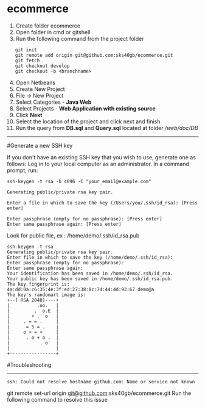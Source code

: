 # ecommerce

1. Create folder ecommerce
2. Open folder in cmd or gitshell
3. Run the following command from the project folder
```
   git init
   git remote add origin git@github.com:sks40gb/ecommerce.git
   git fetch
   git checkout develop
   git checkout -b <branchname>
   ```
4. Open Netbeans
5. Create New Project 
6. File -> New Project 
7. Select Categories - **Java Web**
8. Select Projects - **Web Application with existing source**
9. Click **Next**
10. Select the location of the project and click next and finish
11. Run the query from **DB.sql** and **Query.sql** located at folder */web/doc/DB*


---
#Generate a new SSH key

If you don't have an existing SSH key that you wish to use, generate one as follows:
Log in to your local computer as an administrator.
In a command prompt, run:

```
ssh-keygen -t rsa -b 4096 -C "your_email@example.com"
```
```
Generating public/private rsa key pair.
```
```
Enter a file in which to save the key (/Users/you/.ssh/id_rsa): [Press enter]
```
```
Enter passphrase (empty for no passphrase): [Press enter]
Enter same passphrase again: [Press enter]
```

Look for public file, ex : /home/demo/.ssh/id_rsa.pub
```
ssh-keygen -t rsa
Generating public/private rsa key pair.
Enter file in which to save the key (/home/demo/.ssh/id_rsa): 
Enter passphrase (empty for no passphrase): 
Enter same passphrase again: 
Your identification has been saved in /home/demo/.ssh/id_rsa.
Your public key has been saved in /home/demo/.ssh/id_rsa.pub.
The key fingerprint is:
4a:dd:0a:c6:35:4e:3f:ed:27:38:8c:74:44:4d:93:67 demo@a
The key's randomart image is:
+--[ RSA 2048]----+
|          .oo.   |
|         .  o.E  |
|        + .  o   |
|     . = = .     |
|      = S = .    |
|     o + = +     |
|      . o + o .  |
|           . o   |
|                 |
+-----------------+
```

#Troubleshooting 

---
```
ssh: Could not resolve hostname github.com: Name or service not known
```
git remote set-url origin git@github.com:sks40gb/ecommerce.git
Run the following command to resolve this issue
